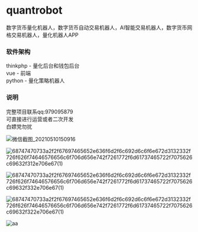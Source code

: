 # quantrobot
数字货币量化机器人，数字货币自动交易机器人，AI智能交易机器人，数字货币网格交易机器人，量化机器人APP

### 软件架构
thinkphp - 量化后台和钱包后台  
vue - 前端  
python - 量化策略机器人  

### 说明
完整项目联系qq:979095879  
可直接进行运营或者二次开发  
白嫖党勿扰  

![微信截图_20210510150916](https://user-images.githubusercontent.com/83943063/117619393-c94c3d80-b1a1-11eb-98db-75fc235185ee.png)

![68747470733a2f2f67697465652e636f6d2f6c692d6c6f6e672d3132332f726f626f74646576656c6f706d656e742f7261772f6d61737465722f7075626c69632f312e706e67(1)](https://user-images.githubusercontent.com/83943063/117619731-33fd7900-b1a2-11eb-8c51-37281249350e.png)


![68747470733a2f2f67697465652e636f6d2f6c692d6c6f6e672d3132332f726f626f74646576656c6f706d656e742f7261772f6d61737465722f7075626c69632f332e706e67(1)](https://user-images.githubusercontent.com/83943063/117619742-36f86980-b1a2-11eb-93f7-c032849142cf.png)


![68747470733a2f2f67697465652e636f6d2f6c692d6c6f6e672d3132332f726f626f74646576656c6f706d656e742f7261772f6d61737465722f7075626c69632f322e706e67(1)](https://user-images.githubusercontent.com/83943063/117619823-50011a80-b1a2-11eb-9726-d763db308f9b.png)


![aa](https://user-images.githubusercontent.com/83943063/117619830-5394a180-b1a2-11eb-89d2-e3e039d798de.png)


